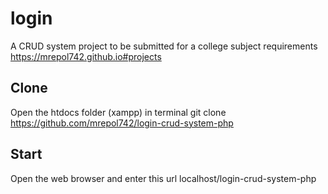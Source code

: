 # login
A CRUD system project to be submitted for a college subject requirements
https://mrepol742.github.io#projects

## Clone
Open the htdocs folder (xampp) in terminal
git clone https://github.com/mrepol742/login-crud-system-php

## Start
Open the web browser and enter this url
localhost/login-crud-system-php